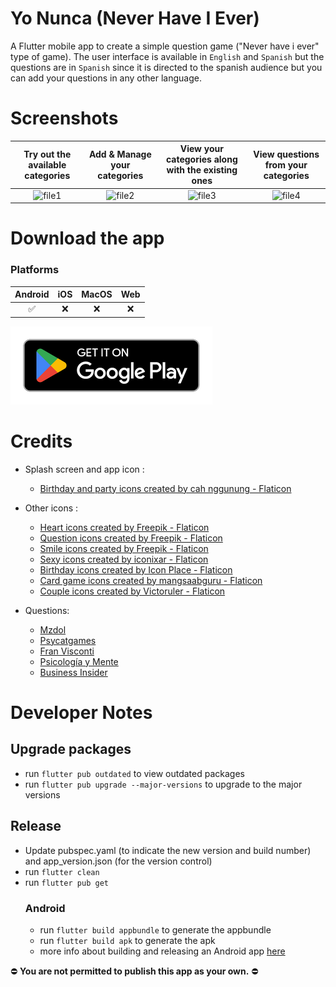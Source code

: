# Yo Nunca (Never Have I Ever)

A Flutter mobile app to create a simple question game ("Never have i ever" type of game). The user interface is available in `English` and ``Spanish``
but the questions are in ``Spanish`` since it is directed to the spanish audience but you can add your questions in any other language.

# Screenshots
  Try out the available categories | Add & Manage your categories | View your categories along with the existing ones | View questions from your categories
  |:--------------------------:|:-----------------------------:|:-----------------------------------------:|:----------------------------------:|
  ![file1](https://user-images.githubusercontent.com/90214727/229649194-2e78e4fe-4dc7-4b25-9e57-cde88421b987.png) | ![file2](https://user-images.githubusercontent.com/90214727/229649185-a9d723c5-dcd2-430d-ab84-46cb906fa64f.png) | ![file3](https://user-images.githubusercontent.com/90214727/229649188-960181a1-3b5d-4677-9591-b04ea77cb518.png) | ![file4](https://user-images.githubusercontent.com/90214727/229649193-b397902c-c930-47e1-9116-30e68e6dfb15.png)

# Download the app
  ### Platforms

  | Android | iOS | MacOS | Web |
  | :-----: | :-: | :---: | :-: |
  |   ✅    | ❌  |  ❌   | ❌  |
  
 <a href='https://play.google.com/store/apps/details?id=com.devdaumienebi.yonunca' target="_blank"><img alt='Get it on Google Play' src='assets/images/google-play-badge.png'/></a>

# Credits
- Splash screen and app icon :
  - [Birthday and party icons created by cah nggunung - Flaticon](https://www.flaticon.com/free-icons/birthday-and-party)

- Other icons :
  - [Heart icons created by Freepik - Flaticon](https://www.flaticon.com/free-icons/heart)
  - [Question icons created by Freepik - Flaticon](https://www.flaticon.com/free-icons/question)
  - [Smile icons created by Freepik - Flaticon](https://www.flaticon.com/free-icons/smile)
  - [Sexy icons created by iconixar - Flaticon](https://www.flaticon.com/free-icons/sexy)
  - [Birthday icons created by Icon Place - Flaticon](https://www.flaticon.com/free-icons/birthday)
  - [Card game icons created by mangsaabguru - Flaticon](https://www.flaticon.com/free-icons/card-game)
  - [Couple icons created by Victoruler - Flaticon](https://www.flaticon.com/free-icons/couple)

- Questions:
  - [Mzdol](https://www.mdzol.com/sociedad/2021/3/10/yo-nunca-70-ideas-de-preguntas-para-jugar-con-tus-amigos-144225.html)
  - [Psycatgames](https://psycatgames.com/es/magazine/party-games/never-ever/)
  - [Fran Visconti](https://www.instagram.com/franvisconti)
  - [Psicología y Mente](https://psicologiaymente.com/miscelanea/preguntas-yo-nunca)
  - [Business Insider](https://www.businessinsider.es/67-preguntas-picantes-hacerle-novio-novia-1076687)

 # Developer Notes

  ## Upgrade packages
  - run ``flutter pub outdated`` to view outdated packages
  - run ``flutter pub upgrade --major-versions`` to upgrade to the major versions
   
  ## Release
  - Update pubspec.yaml (to indicate the new version and build number) and app_version.json (for the version control)
  - run ``flutter clean``
  - run `flutter pub get`
    ### Android
    - run ``flutter build appbundle`` to generate the appbundle
    - run ``flutter build apk`` to generate the apk
    - more info about building and releasing an Android app [here](https://docs.flutter.dev/deployment/android#build-an-apk)
    
⛔️ **You are not permitted to publish this app as your own.** ⛔️
